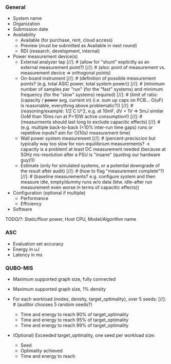 ### General

- System name
- Organization
- Submission date
- Availability 
	- Available (for purchase, rent, cloud access)
	- Preview (must be submitted as Available in next round)
	- RDI (research, development, internal)
- Power measurement device(s)
	- External analyzer tap
[//]: # (allow for "shunt" explicitly as an external measurement point?)
[//]: # (also: point of measurement vs. measurement device => orthogonal points)
	- On-board instrument
[//]: # (definition of possible measurement points? (e.g. total ASIC power, total system power))
[//]: # (minimum number of samples per "run" (for the "fast" systems) and minimum frequency (for the "slow" systems) required)
[//]: # (limit of ratio: (capacity / ~~power~~ avg. current in) (i.e. sum up caps on PCB… O(uF) is reasonable, everything above problematic?))
[//]: # (reasoning/example: 1/2 C U^2, e.g. at 10mF, dV = 1V => 5mJ similar OoM than 10ms run at P=10W active consumption!)
[//]: # (measurments should last long to exclude capacitic effects)
[//]: # (e.g. multiple back-to-back (<10% inter-run time gaps) runs or repetitive inputs? aim for O(10s) measurement time)
	- Wall power system measurement
[//]: # (percent-preciscion but typically way too slow for non-equilibrium measurements? → capacity is a problem! at least DC measurement needed (because at 50Hz ms-resolution after a PSU is "insane" (quoting our hardware guy)!))
	- Estimate (only for simulated systems, or a potential downgrade of the result after audit)
[//]: # (how to flag "measurement complete"?)
[//]: # (baseline measurements? e.g. configure system and then measure idle, empty/dummy runs w/o data (btw. idle-after run measurement even worse in terms of capacitic effects))
- Configuration (optional if multiple)
	- Performance
	- Efficiency
- Software

TODO/?: Static/floor power, Host CPU, Model/Algorithm name

### ASC

- Evaluation set accuracy
- Energy in uJ
- Latency in ms

### QUBO-MIS

- Maximum supported graph size, fully connected
- Maximum supported graph size, 1% density

- For each workload (nodes, density, target_optimality), over 5 seeds:
[//]: # (auditor chooses 5 random seeds?)
	- Time and energy to reach 90% of target_optimality
	- Time and energy to reach 95% of target_optimality
	- Time and energy to reach 99% of target_optimality

- (Optional) Exceeded target_optimality, one seed per workload size:
	- Seed
	- Optimality achieved
	- Time and energy to reach